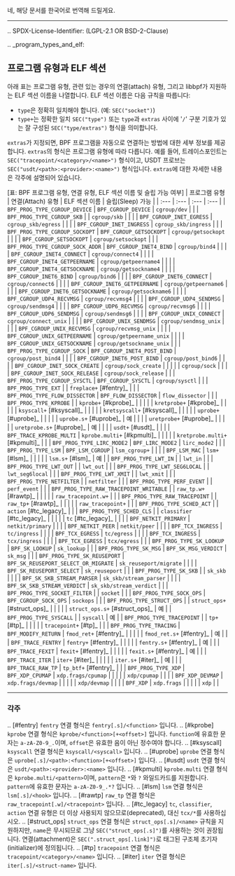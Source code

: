 네, 해당 문서를 한국어로 번역해 드릴게요.

---

.. SPDX-License-Identifier: (LGPL-2.1 OR BSD-2-Clause)

.. _program_types_and_elf:

## 프로그램 유형과 ELF 섹션

아래 표는 프로그램 유형, 관련 있는 경우의 연결(attach) 유형, 그리고 libbpf가 지원하는 ELF 섹션 이름을 나열합니다. ELF 섹션 이름은 다음 규칙을 따릅니다:

* `type`은 정확히 일치해야 합니다. (예: `SEC("socket")`)
* `type+`는 정확한 일치 `SEC("type")` 또는 `type`과 `extras` 사이에 '`/`' 구분 기호가 있는 잘 구성된 `SEC("type/extras")` 형식을 의미합니다.

`extras`가 지정되면, BPF 프로그램을 자동으로 연결하는 방법에 대한 세부 정보를 제공합니다. `extras`의 형식은 프로그램 유형에 따라 다릅니다. 예를 들어, 트레이스포인트는 `SEC("tracepoint/<category>/<name>")` 형식이고, USDT 프로브는 `SEC("usdt/<path>:<provider>:<name>")` 형식입니다. `extras`에 대한 자세한 내용은 각주에 설명되어 있습니다.

[표: BPF 프로그램 유형, 연결 유형, ELF 섹션 이름 및 슬립 가능 여부]
| 프로그램 유형 | 연결(Attach) 유형 | ELF 섹션 이름 | 슬립(Sleep) 가능 |
| :--- | :--- | :--- | :--- |
| `BPF_PROG_TYPE_CGROUP_DEVICE` | `BPF_CGROUP_DEVICE` | `cgroup/dev` | |
| `BPF_PROG_TYPE_CGROUP_SKB` | | `cgroup/skb` | |
| | `BPF_CGROUP_INET_EGRESS` | `cgroup_skb/egress` | |
| | `BPF_CGROUP_INET_INGRESS` | `cgroup_skb/ingress` | |
| `BPF_PROG_TYPE_CGROUP_SOCKOPT` | `BPF_CGROUP_GETSOCKOPT` | `cgroup/getsockopt` | |
| | `BPF_CGROUP_SETSOCKOPT` | `cgroup/setsockopt` | |
| `BPF_PROG_TYPE_CGROUP_SOCK_ADDR` | `BPF_CGROUP_INET4_BIND` | `cgroup/bind4` | |
| | `BPF_CGROUP_INET4_CONNECT` | `cgroup/connect4` | |
| | `BPF_CGROUP_INET4_GETPEERNAME` | `cgroup/getpeername4` | |
| | `BPF_CGROUP_INET4_GETSOCKNAME` | `cgroup/getsockname4` | |
| | `BPF_CGROUP_INET6_BIND` | `cgroup/bind6` | |
| | `BPF_CGROUP_INET6_CONNECT` | `cgroup/connect6` | |
| | `BPF_CGROUP_INET6_GETPEERNAME` | `cgroup/getpeername6` | |
| | `BPF_CGROUP_INET6_GETSOCKNAME` | `cgroup/getsockname6` | |
| | `BPF_CGROUP_UDP4_RECVMSG` | `cgroup/recvmsg4` | |
| | `BPF_CGROUP_UDP4_SENDMSG` | `cgroup/sendmsg4` | |
| | `BPF_CGROUP_UDP6_RECVMSG` | `cgroup/recvmsg6` | |
| | `BPF_CGROUP_UDP6_SENDMSG` | `cgroup/sendmsg6` | |
| | `BPF_CGROUP_UNIX_CONNECT` | `cgroup/connect_unix` | |
| | `BPF_CGROUP_UNIX_SENDMSG` | `cgroup/sendmsg_unix` | |
| | `BPF_CGROUP_UNIX_RECVMSG` | `cgroup/recvmsg_unix` | |
| | `BPF_CGROUP_UNIX_GETPEERNAME` | `cgroup/getpeername_unix` | |
| | `BPF_CGROUP_UNIX_GETSOCKNAME` | `cgroup/getsockname_unix` | |
| `BPF_PROG_TYPE_CGROUP_SOCK` | `BPF_CGROUP_INET4_POST_BIND` | `cgroup/post_bind4` | |
| | `BPF_CGROUP_INET6_POST_BIND` | `cgroup/post_bind6` | |
| | `BPF_CGROUP_INET_SOCK_CREATE` | `cgroup/sock_create` | |
| | | `cgroup/sock` | |
| | `BPF_CGROUP_INET_SOCK_RELEASE` | `cgroup/sock_release` | |
| `BPF_PROG_TYPE_CGROUP_SYSCTL` | `BPF_CGROUP_SYSCTL` | `cgroup/sysctl` | |
| `BPF_PROG_TYPE_EXT` | | `freplace+` [#fentry]_ | |
| `BPF_PROG_TYPE_FLOW_DISSECTOR` | `BPF_FLOW_DISSECTOR` | `flow_dissector` | |
| `BPF_PROG_TYPE_KPROBE` | | `kprobe+` [#kprobe]_ | |
| | | `kretprobe+` [#kprobe]_ | |
| | | `ksyscall+` [#ksyscall]_ | |
| | | `kretsyscall+` [#ksyscall]_ | |
| | | `uprobe+` [#uprobe]_ | |
| | | `uprobe.s+` [#uprobe]_ | 예 |
| | | `uretprobe+` [#uprobe]_ | |
| | | `uretprobe.s+` [#uprobe]_ | 예 |
| | | `usdt+` [#usdt]_ | |
| | `BPF_TRACE_KPROBE_MULTI` | `kprobe.multi+` [#kpmulti]_ | |
| | | `kretprobe.multi+` [#kpmulti]_ | |
| `BPF_PROG_TYPE_LIRC_MODE2` | `BPF_LIRC_MODE2` | `lirc_mode2` | |
| `BPF_PROG_TYPE_LSM` | `BPF_LSM_CGROUP` | `lsm_cgroup+` | |
| | `BPF_LSM_MAC` | `lsm+` [#lsm]_ | |
| | | `lsm.s+` [#lsm]_ | 예 |
| `BPF_PROG_TYPE_LWT_IN` | | `lwt_in` | |
| `BPF_PROG_TYPE_LWT_OUT` | | `lwt_out` | |
| `BPF_PROG_TYPE_LWT_SEG6LOCAL` | | `lwt_seg6local` | |
| `BPF_PROG_TYPE_LWT_XMIT` | | `lwt_xmit` | |
| `BPF_PROG_TYPE_NETFILTER` | | `netfilter` | |
| `BPF_PROG_TYPE_PERF_EVENT` | | `perf_event` | |
| `BPF_PROG_TYPE_RAW_TRACEPOINT_WRITABLE` | | `raw_tp.w+` [#rawtp]_ | |
| | | `raw_tracepoint.w+` | |
| `BPF_PROG_TYPE_RAW_TRACEPOINT` | | `raw_tp+` [#rawtp]_ | |
| | | `raw_tracepoint+` | |
| `BPF_PROG_TYPE_SCHED_ACT` | | `action` [#tc_legacy]_ | |
| `BPF_PROG_TYPE_SCHED_CLS` | | `classifier` [#tc_legacy]_ | |
| | | `tc` [#tc_legacy]_ | |
| | `BPF_NETKIT_PRIMARY` | `netkit/primary` | |
| | `BPF_NETKIT_PEER` | `netkit/peer` | |
| | `BPF_TCX_INGRESS` | `tc/ingress` | |
| | `BPF_TCX_EGRESS` | `tc/egress` | |
| | `BPF_TCX_INGRESS` | `tcx/ingress` | |
| | `BPF_TCX_EGRESS` | `tcx/egress` | |
| `BPF_PROG_TYPE_SK_LOOKUP` | `BPF_SK_LOOKUP` | `sk_lookup` | |
| `BPF_PROG_TYPE_SK_MSG` | `BPF_SK_MSG_VERDICT` | `sk_msg` | |
| `BPF_PROG_TYPE_SK_REUSEPORT` | `BPF_SK_REUSEPORT_SELECT_OR_MIGRATE` | `sk_reuseport/migrate` | |
| | `BPF_SK_REUSEPORT_SELECT` | `sk_reuseport` | |
| `BPF_PROG_TYPE_SK_SKB` | | `sk_skb` | |
| | `BPF_SK_SKB_STREAM_PARSER` | `sk_skb/stream_parser` | |
| | `BPF_SK_SKB_STREAM_VERDICT` | `sk_skb/stream_verdict` | |
| `BPF_PROG_TYPE_SOCKET_FILTER` | | `socket` | |
| `BPF_PROG_TYPE_SOCK_OPS` | `BPF_CGROUP_SOCK_OPS` | `sockops` | |
| `BPF_PROG_TYPE_STRUCT_OPS` | | `struct_ops+` [#struct_ops]_ | |
| | | `struct_ops.s+` [#struct_ops]_ | 예 |
| `BPF_PROG_TYPE_SYSCALL` | | `syscall` | 예 |
| `BPF_PROG_TYPE_TRACEPOINT` | | `tp+` [#tp]_ | |
| | | `tracepoint+` [#tp]_ | |
| `BPF_PROG_TYPE_TRACING` | `BPF_MODIFY_RETURN` | `fmod_ret+` [#fentry]_ | |
| | | `fmod_ret.s+` [#fentry]_ | 예 |
| | `BPF_TRACE_FENTRY` | `fentry+` [#fentry]_ | |
| | | `fentry.s+` [#fentry]_ | 예 |
| | `BPF_TRACE_FEXIT` | `fexit+` [#fentry]_ | |
| | | `fexit.s+` [#fentry]_ | 예 |
| | `BPF_TRACE_ITER` | `iter+` [#iter]_ | |
| | | `iter.s+` [#iter]_ | 예 |
| | `BPF_TRACE_RAW_TP` | `tp_btf+` [#fentry]_ | |
| `BPF_PROG_TYPE_XDP` | `BPF_XDP_CPUMAP` | `xdp.frags/cpumap` | |
| | | `xdp/cpumap` | |
| | `BPF_XDP_DEVMAP` | `xdp.frags/devmap` | |
| | | `xdp/devmap` | |
| | `BPF_XDP` | `xdp.frags` | |
| | | `xdp` | |

---

### **각주**

.. [#fentry] `fentry` 연결 형식은 `fentry[.s]/<function>` 입니다.
.. [#kprobe] `kprobe` 연결 형식은 `kprobe/<function>[+<offset>]` 입니다. `function`에 유효한 문자는 `a-zA-Z0-9_.`이며, `offset`은 유효한 음이 아닌 정수여야 합니다.
.. [#ksyscall] `ksyscall` 연결 형식은 `ksyscall/<syscall>` 입니다.
.. [#uprobe] `uprobe` 연결 형식은 `uprobe[.s]/<path>:<function>[+<offset>]` 입니다.
.. [#usdt] `usdt` 연결 형식은 `usdt/<path>:<provider>:<name>` 입니다.
.. [#kpmulti] `kprobe.multi` 연결 형식은 `kprobe.multi/<pattern>`이며, `pattern`은 `*`와 `?` 와일드카드를 지원합니다. `pattern`에 유효한 문자는 `a-zA-Z0-9_.*?` 입니다.
.. [#lsm] `lsm` 연결 형식은 `lsm[.s]/<hook>` 입니다.
.. [#rawtp] `raw_tp` 연결 형식은 `raw_tracepoint[.w]/<tracepoint>` 입니다.
.. [#tc_legacy] `tc`, `classifier`, `action` 연결 유형은 더 이상 사용되지 않으므로(deprecated), 대신 `tcx/*`를 사용하십시오.
.. [#struct_ops] `struct_ops` 연결 형식은 `struct_ops[.s]/<name>` 규칙을 지원하지만, `name`은 무시되므로 그냥 `SEC("struct_ops[.s]")`를 사용하는 것이 권장됩니다. 연결(attachment)은 `SEC(".struct_ops[.link]")`로 태그된 구조체 초기자(initializer)에 정의됩니다.
.. [#tp] `tracepoint` 연결 형식은 `tracepoint/<category>/<name>` 입니다.
.. [#iter] `iter` 연결 형식은 `iter[.s]/<struct-name>` 입니다.